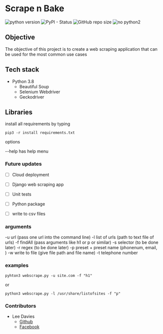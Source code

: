 # Scrape n Bake


![python version](https://img.shields.io/badge/python-3.7.4-green)
![PyPI - Status](https://img.shields.io/pypi/status/wheel)
![GitHub repo size](https://img.shields.io/github/repo-size/leetheperm/Scrape_n_bake)
![no python2](https://img.shields.io/badge/python%202-not%20available-red)

## Objective

The objective of this project is to create a web scraping application that can be used for the most common use cases 


## Tech stack

* Python 3.8
  * Beautiful Soup
  * Selenium Webdriver
  * Geckodriver


## Libraries

install all requirements by typing
```
pip3 -r install requirements.txt
```

options

--help has help menu


### Future updates

- [ ] Cloud deployment
- [ ] Django web scraping app
- [ ] Unit tests
- [ ] Python package
- [ ] write to csv files




### arguments

-u url (pass one url into the command line)
-l list of urls (path to text file of urls)
-f findAll (pass arguments like h1 or p or similar)
-s selector (to be done later)
-r regex (to be done later)
-p preset + preset name (phonenum, email, )
-w write to file (give file path and file name)
-t telephone number
### examples

```
pyhton3 webscrape.py -u site.com -f "h1"
```
or
```
python3 webscrape.py -l /usr/share/listofsites -f "p"
```
### Contributors

* Lee Davies
  * [Github](https://www.github.com/leetheperm)
  * [Facebook](https://www.facebook.com/groups/cypress.testers)
